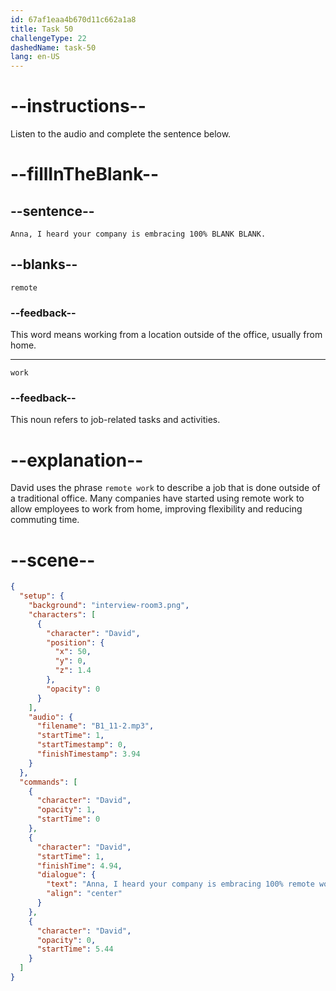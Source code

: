 ```yaml
---
id: 67af1eaa4b670d11c662a1a8
title: Task 50
challengeType: 22
dashedName: task-50
lang: en-US
---
```


<!-- (Audio) David: Anna, I heard your company is embracing 100% remote work. -->

# --instructions--

Listen to the audio and complete the sentence below.

# --fillInTheBlank--

## --sentence--

`Anna, I heard your company is embracing 100% BLANK BLANK.`

## --blanks--

`remote`

### --feedback--

This word means working from a location outside of the office, usually from home.

---

`work`

### --feedback--

This noun refers to job-related tasks and activities.

# --explanation--

David uses the phrase `remote work` to describe a job that is done outside of a traditional office. Many companies have started using remote work to allow employees to work from home, improving flexibility and reducing commuting time.

# --scene--

```json
{
  "setup": {
    "background": "interview-room3.png",
    "characters": [
      {
        "character": "David",
        "position": {
          "x": 50,
          "y": 0,
          "z": 1.4
        },
        "opacity": 0
      }
    ],
    "audio": {
      "filename": "B1_11-2.mp3",
      "startTime": 1,
      "startTimestamp": 0,
      "finishTimestamp": 3.94
    }
  },
  "commands": [
    {
      "character": "David",
      "opacity": 1,
      "startTime": 0
    },
    {
      "character": "David",
      "startTime": 1,
      "finishTime": 4.94,
      "dialogue": {
        "text": "Anna, I heard your company is embracing 100% remote work.",
        "align": "center"
      }
    },
    {
      "character": "David",
      "opacity": 0,
      "startTime": 5.44
    }
  ]
}
```
